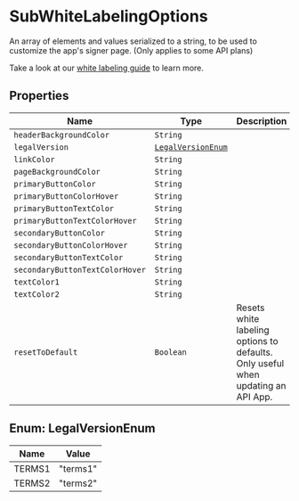 

# SubWhiteLabelingOptions

An array of elements and values serialized to a string, to be used to customize the app&#39;s signer page. (Only applies to some API plans)

Take a look at our [white labeling guide](https://developers.hellosign.com/api/reference/premium-branding/) to learn more.

## Properties

| Name | Type | Description | Notes |
|------------ | ------------- | ------------- | -------------|
| `headerBackgroundColor` | ```String``` |    |  |
| `legalVersion` | [```LegalVersionEnum```](#LegalVersionEnum) |    |  |
| `linkColor` | ```String``` |    |  |
| `pageBackgroundColor` | ```String``` |    |  |
| `primaryButtonColor` | ```String``` |    |  |
| `primaryButtonColorHover` | ```String``` |    |  |
| `primaryButtonTextColor` | ```String``` |    |  |
| `primaryButtonTextColorHover` | ```String``` |    |  |
| `secondaryButtonColor` | ```String``` |    |  |
| `secondaryButtonColorHover` | ```String``` |    |  |
| `secondaryButtonTextColor` | ```String``` |    |  |
| `secondaryButtonTextColorHover` | ```String``` |    |  |
| `textColor1` | ```String``` |    |  |
| `textColor2` | ```String``` |    |  |
| `resetToDefault` | ```Boolean``` |  Resets white labeling options to defaults. Only useful when updating an API App.  |  |



## Enum: LegalVersionEnum

| Name | Value |
---- | -----
| TERMS1 | &quot;terms1&quot; |
| TERMS2 | &quot;terms2&quot; |



